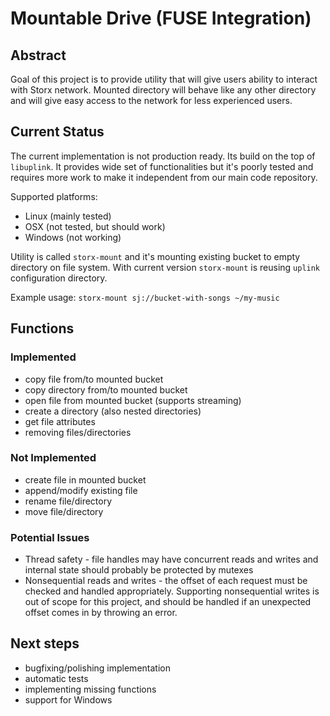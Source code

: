 # Mountable Drive (FUSE Integration)

## Abstract

Goal of this project is to provide utility that will give users ability to interact with Storx network. Mounted directory will behave like any other directory and will give easy access to the network for less experienced users.

## Current Status

The current implementation is not production ready. Its build on the top of `libuplink`. It provides wide set of functionalities but it's poorly tested and requires more work to make it independent from our main code repository. 

Supported platforms:
* Linux (mainly tested)
* OSX (not tested, but should work)
* Windows (not working)

Utility is called `storx-mount` and it's mounting existing bucket to empty directory on file system. With current version `storx-mount` is reusing `uplink` configuration directory.

Example usage:
`storx-mount sj://bucket-with-songs ~/my-music`

## Functions

### Implemented

* copy file from/to mounted bucket
* copy directory from/to mounted bucket
* open file from mounted bucket (supports streaming)
* create a directory (also nested directories)
* get file attributes
* removing files/directories

### Not Implemented

* create file in mounted bucket
* append/modify existing file
* rename file/directory
* move file/directory

### Potential Issues

* Thread safety - file handles may have concurrent reads and writes and internal state should probably be protected by mutexes
* Nonsequential reads and writes - the offset of each request must be checked and handled appropriately. Supporting nonsequential writes is out of scope for this project, and should be handled if an unexpected offset comes in by throwing an error.

## Next steps

* bugfixing/polishing implementation
* automatic tests
* implementing missing functions
* support for Windows